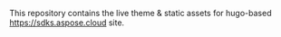 This repository contains the live theme & static assets for hugo-based https://sdks.aspose.cloud site.
